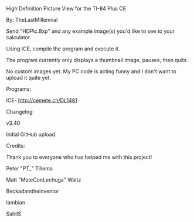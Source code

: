 High Definition Picture View for the TI-84 Plus CE

By: TheLastMillennial



Send "HDPic.8xp" and any example image(s) you'd like to see to your calculator.

Using ICE, compile the program and execute it. 

The program currently only displays a thumbnail image, pauses, then quits.

No custom images yet. My PC code is acting funny and I don't want to upload it quite yet.

Programs:

ICE- http://cemete.ch/DL1481


Changelog:

v3.40

Initial GitHub upload.

Credits:

Thank you to everyone who has helped me with this project! 


Peter "PT_" Tillema

Matt "MateConLechuga" Waltz

Beckadamtheinventor

Iambian

SahilS
